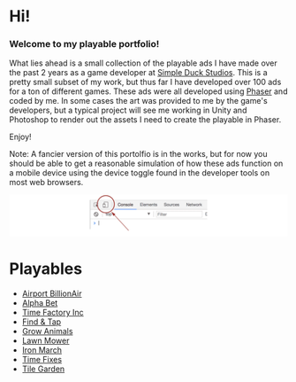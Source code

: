 # Hi!
### Welcome to my playable portfolio!
What lies ahead is a small collection of the playable ads I have made over the past 2 years as a game developer at [Simple Duck Studios](https://www.simpleduckstudios.com/). This is a pretty small subset of my work, but thus far I have developed over 100 ads for a ton of different games. These ads were all developed using [Phaser](https://phaser.io/) and coded by me. In some cases the art was provided to me by the game's developers, but a typical project will see me working in Unity and Photoshop to render out the assets I need to create the playable in Phaser. 

Enjoy!

Note: A fancier version of this portolfio is in the works, but for now you should be able to get a reasonable simulation of how these ads function on a mobile device using the device toggle found in the developer tools on most web browsers.  

![Device Toggle Highlight](/images/device_toolbar.png)


# Playables
- [Airport BillionAir](/playables/air_sdmip_choosePilot_00_en_play.html)
- [Alpha Bet](/playables/alp_sdmip_words_00_en_play.html)
- [Time Factory Inc](/playables/fac_sdmip_cavemen_00_en_play_AL.html)
- [Find & Tap](/playables/fnt_sdmip_5items_en_play_AL.html)
- [Grow Animals](/playables/grw_sdmip_dino_00_en_play.html)
- [Lawn Mower](/playables/lwn_sdmip_wheat_00_en_play.html)
- [Iron March](/playables/pls_sdmip_plane_00_en_play.html)
- [Time Fixes](/playables/tif_sdmip_ambulance_00_en_play.html)
- [Tile Garden](/playables/til_sdmip_match3_00_en_play.html)

